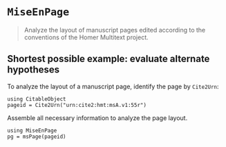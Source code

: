 # `MiseEnPage`

> Analyze the layout of manuscript pages edited according to the conventions of the Homer Multitext project.


## Shortest possible example: evaluate alternate hypotheses

To analyze the layout of a manuscript page, identify the page by `Cite2Urn`:
```@example intro
using CitableObject
pageid = Cite2Urn("urn:cite2:hmt:msA.v1:55r")
```

Assemble all necessary information to analyze the page layout.

```@example intro
using MiseEnPage
pg = msPage(pageid)
```

